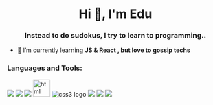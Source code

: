 <h1 align="center">Hi 👋, I'm Edu</h1>
<h3 align="center">Instead to do sudokus, I try to learn to programming..</h3>

- 🌱 I’m currently learning **JS & React , but love to gossip techs**

<p align="left">
</p>

<h3 align="left">Languages and Tools:</h3>
<div>
<img src="https://img.icons8.com/color/48/null/javascript--v1.png"/>
<img src="https://img.icons8.com/color/48/null/typescript.png"/>
<img src="https://img.icons8.com/color/48/null/react-native.png"/>
<img src="https://img.icons8.com/external-those-icons-flat-those-icons/48/000000/external-HTML5-programming-and-development-those-icons-flat-those-icons.png" alt="html logo" width="40px"/>
<img src="https://img.icons8.com/color/48/css3.png" alt="css3 logo"/>
<img src="https://img.icons8.com/color/48/000000/bootstrap.png"/>
<img src="https://img.icons8.com/color/48/null/tailwindcss.png"/>
<img src="https://img.icons8.com/color/48/null/git.png"/>
</div>  
    
